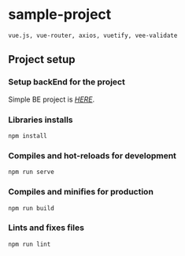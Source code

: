 # sample-project
`vue.js, vue-router, axios, vuetify, vee-validate
`

## Project setup
### Setup backEnd for the project
Simple BE project is *[HERE](https://github.com/AlexSedymov/sample-project-customer-table-be)*.

### Libraries installs
```
npm install
```

### Compiles and hot-reloads for development
```
npm run serve
```

### Compiles and minifies for production
```
npm run build
```

### Lints and fixes files
```
npm run lint
```
